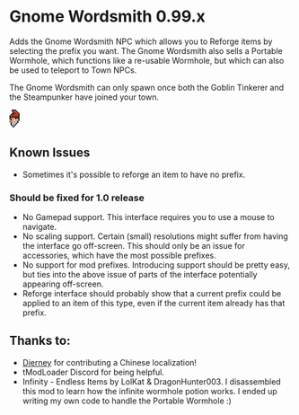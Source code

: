 # Gnome Wordsmith 0.99.x

Adds the Gnome Wordsmith NPC which allows you to Reforge items by selecting the prefix you want.
The Gnome Wordsmith also sells a Portable Wormhole, which functions like a re-usable Wormhole, but which can also be used to teleport to Town NPCs.

The Gnome Wordsmith can only spawn once both the Goblin Tinkerer and the Steampunker have joined your town.

![Image of Gnome Wordsmith's Head](NPCs/GnomeWordsmithNPC_Head.png)

## Known Issues

-   Sometimes it's possible to reforge an item to have no prefix.

### Should be fixed for 1.0 release

-   No Gamepad support. This interface requires you to use a mouse to navigate.
-   No scaling support. Certain (small) resolutions might suffer from having the interface go off-screen. This should only be an issue for accessories, which have the most possible prefixes.
-   No support for mod prefixes. Introducing support should be pretty easy, but ties into the above issue of parts of the interface potentially appearing off-screen.
-   Reforge interface should probably show that a current prefix could be applied to an item of this type, even if the current item already has that prefix.

## Thanks to:

-   [Dierney](https://github.com/Dierney) for contributing a Chinese localization!
-   tModLoader Discord for being helpful.
-   Infinity - Endless Items by LolKat & DragonHunter003. I disassembled this mod to learn how the infinite wormhole potion works. I ended up writing my own code to handle the Portable Wormhole :)
